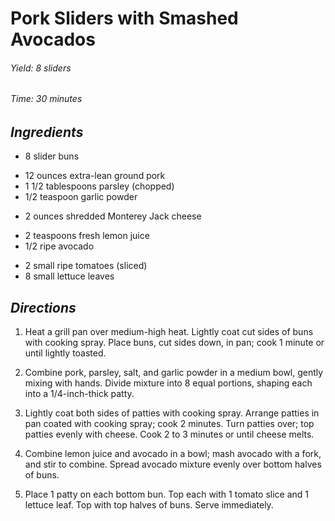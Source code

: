 # Pork Sliders with Smashed Avocados

######  Yield: 8 sliders
######  Time:  30 minutes

##  *Ingredients*
- 8 slider buns
<!--  -->
- 12 ounces extra-lean ground pork
- 1 1/2 tablespoons parsley (chopped)
- 1/2 teaspoon garlic powder
<!--  -->
- 2 ounces shredded Monterey Jack cheese
<!--  -->
- 2 teaspoons fresh lemon juice
- 1/2 ripe avocado
<!--  -->
- 2 small ripe tomatoes (sliced)
- 8 small lettuce leaves

##  *Directions*
1. Heat a grill pan over medium-high heat. Lightly coat cut sides of buns with cooking spray. Place buns, cut sides down, in pan; cook 1 minute or until lightly toasted.

2. Combine pork, parsley, salt, and garlic powder in a medium bowl, gently mixing with hands. Divide mixture into 8 equal portions, shaping each into a 1/4-inch-thick patty.

3. Lightly coat both sides of patties with cooking spray. Arrange patties in pan coated with cooking spray; cook 2 minutes. Turn patties over; top patties evenly with cheese. Cook 2 to 3 minutes or until cheese melts.

4. Combine lemon juice and avocado in a bowl; mash avocado with a fork, and stir to combine. Spread avocado mixture evenly over bottom halves of buns.

5. Place 1 patty on each bottom bun. Top each with 1 tomato slice and 1 lettuce leaf. Top with top halves of buns. Serve immediately.
